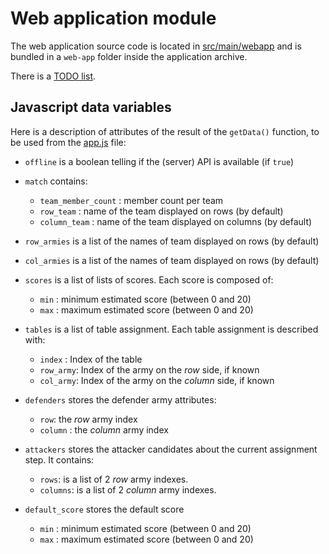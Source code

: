 # Web application module

The web application source code is located in [src/main/webapp](./src/main/webapp) and is bundled in a `web-app` folder inside the application archive.

There is a [TODO list](TODO.md).

## Javascript data variables

Here is a description of attributes of the result of the `getData()` function, to be used from the [app.js](src/main/webapp/app.js) file:

* `offline` is a boolean telling if the (server) API is available (if `true`)
* `match` contains:

    - `team_member_count` : member count per team
    - `row_team` : name of the team displayed on rows (by default)
    - `column_team` : name of the team displayed on columns (by default)

* `row_armies` is a list of the names of team displayed on rows (by default)
* `col_armies` is a list of the names of team displayed on rows (by default)
* `scores` is a list of lists of scores. Each score is composed of:

    - `min` : minimum estimated score (between 0 and 20)
    - `max` : maximum estimated score (between 0 and 20)

* `tables` is a list of table assignment. Each table assignment is described with:

    - `index`   : Index of the table
    - `row_army`: Index of the army on the _row_ side, if known
    - `col_army`: Index of the army on the _column_ side, if known

* `defenders` stores the defender army attributes:

    - `row`: the _row_ army index
    - `column` : the _column_ army index

* `attackers` stores the attacker candidates about the current assignment step. It contains:

    - `rows`: is a list of 2 _row_ army indexes.
    - `columns`: is a list of 2 _column_ army indexes.

* `default_score` stores the default score

    - `min` : minimum estimated score (between 0 and 20)
    - `max` : maximum estimated score (between 0 and 20)
